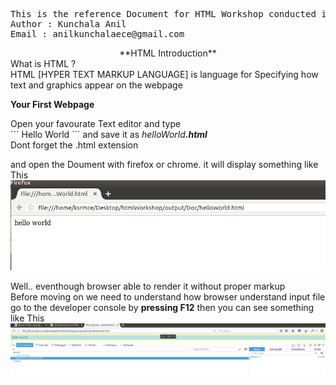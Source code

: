 <pre>
This is the reference Document for HTML Workshop conducted in KSRM College Of Engineering
Author : Kunchala Anil
Email : anilkunchalaece@gmail.com
</pre>
<center> **HTML Introduction**</center>
What is HTML ? <br>
HTML [HYPER TEXT MARKUP LANGUAGE] is language for Specifying how text and graphics appear on the webpage
<br>

**Your First Webpage** <br>
<p>
Open your favourate Text editor and type <br>
```
Hello World
```
and save it as <em>helloWorld<strong>.html</strong></em> <br>
Dont forget the .html extension

and open the Doument with firefox or chrome. it will display something like This
![helloWorld Output](docImages/helloWorld.png)

Well.. eventhough browser able to render it without proper markup <br>
Before moving on we need to understand how browser understand input file
<br>
go to the developer console by **pressing F12**
then you can see something like This
![helloWorld Debug Console](docImages/helloWorldF12.png)
